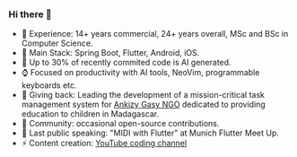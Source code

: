 ### Hi there 👋

- 🔭 Experience: 14+ years commercial, 24+ years overall, MSc and BSc in Computer Science.
- 🔭 Main Stack: Spring Boot, Flutter, Android, iOS.
- 💬 Up to 30% of recently commited code is AI generated.
- ⌚ Focused on productivity with AI tools, NeoVim, programmable keyboards etc.
- 🌱 Giving back: Leading the development of a mission-critical task management system for [Ankizy Gasy NGO](https://childrenofmadagascar.com) dedicated to providing education to children in Madagascar.
- 🌱 Community: occasional open-source contributions.
- 👯 Last public speaking: "MIDI with Flutter" at Munich Flutter Meet Up.
- ⚡ Content creation: [YouTube coding channel](https://www.youtube.com/channel/UCz0IhLYLaiaZ7D9_U301S9Q) 

<!--
- 🔭 I’m currently working on ...
- 🌱 I’m currently learning ...
- 👯 I’m looking to collaborate on ...
- 🤔 I’m looking for help with ...
- 💬 Ask me about ...
- 📫 How to reach me: ...
- 😄 Pronouns: ...
- ⚡ Fun fact: ...
-->
